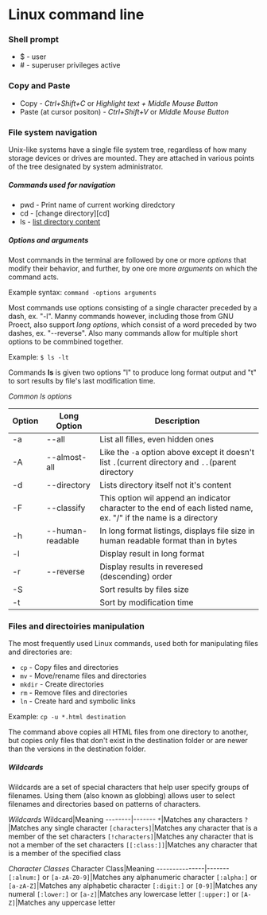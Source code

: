 # Linux command line

### Shell prompt

* \$ - user
* \# - superuser privileges active

### Copy and Paste

* Copy - *Ctrl+Shift+C* or *Highlight text + Middle Mouse Button*
* Paste (at cursor positon) - *Ctrl+Shift+V* or *Middle Mouse Button*

### File system navigation

Unix-like systems have a single file system tree, regardless of how many storage devices or drives are mounted. They are attached in various points of the tree designated by system administrator.

##### Commands used for navigation

* pwd - Print name of current working diredctory
* cd - [change directory][cd]
* ls - [list directory content][ls]

##### Options and arguments

Most commands in the terminal are followed by one or more *options* that modify their behavior, and further, by one ore more *arguments* on which the command acts.

Example syntax:
`command -options arguments`

Most commands use options consisting of a single character preceded by a dash, ex. "-l". Manny commands however, including those from GNU Proect, also support *long options*, which consist of a word preceded by two dashes, ex. "--reverse". Also many commands allow for multiple short options to be commbined together.

Example:
`$ ls -lt`

Commands **ls** is given two options "l" to produce long format output and "t" to sort results by file's last modification time.

*Common ls options*

|**Option**|**Long Option**|**Description**|
-----------|---------------|----------------
| -a | --all | List all filles, even hidden ones |
| -A | --almost-all | Like the `-a` option above except it doesn't list `.`(current directory and `..`(parent directory |
| -d | --directory | Lists directory itself not it's content |
| -F | --classify | This option wil append an indicator character to the end of each listed name, ex. "\/" if the name is a directory |
| -h | --human-readable | In long format listings, displays file size in human readable format than in bytes |
| -l | | Display result in long format |
| -r | --reverse | Display results in reveresed (descending) order |
| -S | | Sort results by files size |
| -t | | Sort by modification time | 

### Files and directoiries manipulation

The most frequently used Linux commands, used both for manipulating files and directories are:

* `cp` - Copy files and directories
* `mv` - Move/rename files and directories
* `mkdir` - Create directories
* `rm` - Remove files and directories
* `ln` - Create hard and symbolic links

Example:
`cp -u *.html destination`

The command above copies all HTML files from one directory to another, but copies only files that don't exist in the destination folder or are newer than the versions in the destination folder.

##### Wildcards

Wildcards are a set of special characters that help user specify groups of filenames. Using them (also known as globbing) allows user to select filenames and directories based on patterns of characters.

*Wildcards*
Wildcard|Meaning
--------|-------
`*`|Matches any characters
`?`|Matches any single character
`[characters]`|Matches any character that is a member of the set characters
`[!characters]`|Matches any character that is not a member of the set characters
`[[:class:]]`|Matches any character that is a member of the specified class

*Character Classes*
Character Class|Meaning
---------------|-------
`[:alnum:]` or `[a-zA-Z0-9]`|Matches any alphanumeric character
`[:alpha:]` or `[a-zA-Z]`|Matches any alphabetic character
`[:digit:]` or `[0-9]`|Matches any numeral
`[:lower:]` or `[a-z]`|Matches any lowercase letter
`[:upper:]` or `[A-Z]`|Matches any uppercase letter



[td]: ./CD/CD.md
[ls]: .LS.md

